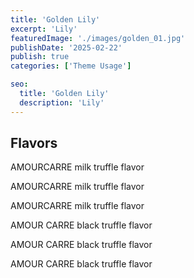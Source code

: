 ```yaml
---
title: 'Golden Lily'
excerpt: 'Lily'
featuredImage: './images/golden_01.jpg'
publishDate: '2025-02-22'
publish: true
categories: ['Theme Usage']

seo:
  title: 'Golden Lily'
  description: 'Lily'
---
```


## Flavors

AMOURCARRE milk truffle flavor

AMOURCARRE milk truffle flavor

AMOURCARRE milk truffle flavor

AMOUR CARRE black truffle flavor

AMOUR CARRE black truffle flavor

AMOUR CARRE black truffle flavor
